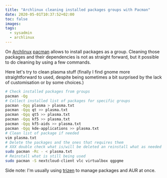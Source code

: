 ```yaml
---
title: "Archlinux cleaning installed packages groups with Pacman"
date: 2020-05-01T10:37:52+02:00
toc: false
images:
tags: 
  - sysadmin
  - archlinux
---
```


On [Archlinux](https://archlinux.org)
[pacman](https://wiki.archlinux.org/index.php/Pacman) allows to install
packages as a group.
Cleaning those packages and their dependencies is not as straight forward, but
it possible to do cleaning by using a few commands.

Here let's try to clean plasma stuff (finally I find gnome more straightforward
to used, despite being sometimes a bit surprised by the lack of customisation
or by some choices.)

```sh
# Check installed packages from groups
pacman -Qg
# Collect installed list of packages for specific groups
pacman -Qgq plasma > plasma.txt
pacman -Qgq qt >> plasma.txt
pacman -Qgq qt5 >> plasma.txt
pacman -Qgq kf5 >> plasma.txt
pacman -Qgq kf5-aids >> plasma.txt
pacman -Qgq kde-applications >> plasma.txt
# Clean list of package if needed
vim plasma.txt
# Delete the packages and the ones that requires them
# XXX double check what is/will be deleted an reinstall what as needed
sudo pacman -Rc - < plasma.txt
# Reinstall what is still being used
sudo pacman -S nextcloud-client vlc virtualbox qgpgme
```

Side note: I'm usually using [trizen](https://github.com/trizen/trizen) to
manage packages and AUR at once.
